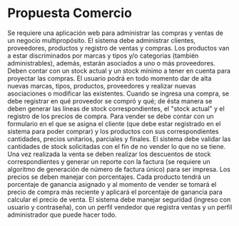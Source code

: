 # Propuesta Comercio

Se requiere una aplicación web para administrar las compras y ventas de un negocio
multipropósito.
El sistema debe administrar clientes, proveedores, productos y registro de ventas y compras.
Los productos van a estar discriminados por marcas y tipos y/o categorias (también administrables), además, estarán asociados a uno o más proveedores. Deben contar con un stock actual y un stock mínimo a tener en cuenta para proyectar las compras. El usuario podrá en todo momento dar de alta nuevas marcas, tipos, productos, proveedores y realizar nuevas asociaciones o modificar las existentes.
Cuando se ingresa una compra, se debe registrar en qué proveedor se compró y qué; de ésta
manera se deben generar las líneas de stock correspondientes, el "stock actual" y el registro de los precios de compra.
Para vender se debe contar con un formulario en el que se asigna el cliente (que debe estar
registrado en el sistema para poder comprar) y los productos con sus correspondientes cantidades, precios unitarios, parciales y finales. El sistema debe validar las cantidades de stock solicitadas con el fin de no vender lo que no se tiene. Una vez realizada la venta se deben realizar los descuentos de stock correspondientes y generar un reporte con la factura (se requiere un algoritmo de generación de número de factura único) para ser impresa. 
Los precios se deben manejar con porcentajes. Cada producto tendrá un porcentaje de ganancia asignado y al momento de vender se tomará el precio de compra más reciente y aplicará el porcentaje de ganancia para calcular el precio de venta.
El sistema debe manejar seguridad (ingreso con usuario y  contraseña), con un perfil vendedor que registra ventas y un perfil administrador que puede hacer todo.
